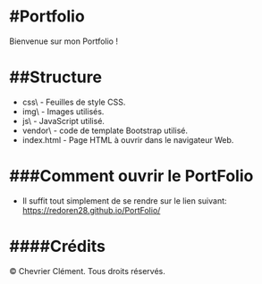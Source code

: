 #Portfolio
================================================================================
Bienvenue sur mon Portfolio !

##Structure
================================================================================
- css\              - Feuilles de style CSS.
- img\              - Images utilisés.
- js\               - JavaScript utilisé.
- vendor\           - code de template Bootstrap utilisé.
- index.html        - Page HTML à ouvrir dans le navigateur Web.

###Comment ouvrir le PortFolio
================================================================================
- Il suffit tout simplement de se rendre sur le lien suivant: https://redoren28.github.io/PortFolio/

####Crédits
================================================================================
© Chevrier Clément. Tous droits réservés.
